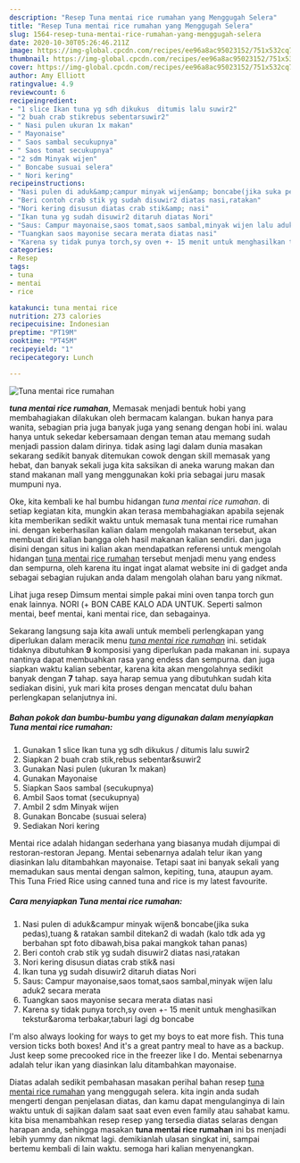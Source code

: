 ```yaml
---
description: "Resep Tuna mentai rice rumahan yang Menggugah Selera"
title: "Resep Tuna mentai rice rumahan yang Menggugah Selera"
slug: 1564-resep-tuna-mentai-rice-rumahan-yang-menggugah-selera
date: 2020-10-30T05:26:46.211Z
image: https://img-global.cpcdn.com/recipes/ee96a8ac95023152/751x532cq70/tuna-mentai-rice-rumahan-foto-resep-utama.jpg
thumbnail: https://img-global.cpcdn.com/recipes/ee96a8ac95023152/751x532cq70/tuna-mentai-rice-rumahan-foto-resep-utama.jpg
cover: https://img-global.cpcdn.com/recipes/ee96a8ac95023152/751x532cq70/tuna-mentai-rice-rumahan-foto-resep-utama.jpg
author: Amy Elliott
ratingvalue: 4.9
reviewcount: 6
recipeingredient:
- "1 slice Ikan tuna yg sdh dikukus  ditumis lalu suwir2"
- "2 buah crab stikrebus sebentarsuwir2"
- " Nasi pulen ukuran 1x makan"
- " Mayonaise"
- " Saos sambal secukupnya"
- " Saos tomat secukupnya"
- "2 sdm Minyak wijen"
- " Boncabe susuai selera"
- " Nori kering"
recipeinstructions:
- "Nasi pulen di aduk&amp;campur minyak wijen&amp; boncabe(jika suka pedas),tuang &amp; ratakan sambil ditekan2 di wadah (kalo tdk ada yg berbahan spt foto dibawah,bisa pakai mangkok tahan panas)"
- "Beri contoh crab stik yg sudah disuwir2 diatas nasi,ratakan"
- "Nori kering disusun diatas crab stik&amp; nasi"
- "Ikan tuna yg sudah disuwir2 ditaruh diatas Nori"
- "Saus: Campur mayonaise,saos tomat,saos sambal,minyak wijen lalu aduk2 secara merata"
- "Tuangkan saos mayonise secara merata diatas nasi"
- "Karena sy tidak punya torch,sy oven +- 15 menit untuk menghasilkan tekstur&amp;aroma terbakar,taburi lagi dg boncabe"
categories:
- Resep
tags:
- tuna
- mentai
- rice

katakunci: tuna mentai rice 
nutrition: 273 calories
recipecuisine: Indonesian
preptime: "PT19M"
cooktime: "PT45M"
recipeyield: "1"
recipecategory: Lunch

---
```



![Tuna mentai rice rumahan](https://img-global.cpcdn.com/recipes/ee96a8ac95023152/751x532cq70/tuna-mentai-rice-rumahan-foto-resep-utama.jpg)

<b><i>tuna mentai rice rumahan</i></b>, Memasak menjadi bentuk hobi yang membahagiakan dilakukan oleh bermacam kalangan. bukan hanya para wanita, sebagian pria juga banyak juga yang senang dengan hobi ini. walau hanya untuk sekedar kebersamaan dengan teman atau memang sudah menjadi passion dalam dirinya. tidak asing lagi dalam dunia masakan sekarang sedikit banyak ditemukan cowok dengan skill memasak yang hebat, dan banyak sekali juga kita saksikan di aneka warung makan dan stand makanan mall yang menggunakan koki pria sebagai juru masak mumpuni nya.

Oke, kita kembali ke hal bumbu hidangan <i>tuna mentai rice rumahan</i>. di setiap kegiatan kita, mungkin akan terasa membahagiakan apabila sejenak kita memberikan sedikit waktu untuk memasak tuna mentai rice rumahan ini. dengan keberhasilan kalian dalam mengolah makanan tersebut, akan membuat diri kalian bangga oleh hasil makanan kalian sendiri. dan juga disini dengan situs ini kalian akan mendapatkan referensi untuk mengolah hidangan <u>tuna mentai rice rumahan</u> tersebut menjadi menu yang endess dan sempurna, oleh karena itu ingat ingat alamat website ini di gadget anda sebagai sebagian rujukan anda dalam mengolah olahan baru yang nikmat.

Lihat juga resep Dimsum mentai simple pakai mini oven tanpa torch gun enak lainnya. NORI (+ BON CABE KALO ADA UNTUK. Seperti salmon mentai, beef mentai, kani mentai rice, dan sebagainya.


Sekarang langsung saja kita awali untuk membeli perlengkapan yang diperlukan dalam meracik menu <u><i>tuna mentai rice rumahan</i></u> ini. setidak tidaknya dibutuhkan <b>9</b> komposisi yang diperlukan pada makanan ini. supaya nantinya dapat membuahkan rasa yang endess dan sempurna. dan juga siapkan waktu kalian sebentar, karena kita akan mengolahnya sedikit banyak dengan <b>7</b> tahap. saya harap semua yang dibutuhkan sudah kita sediakan disini, yuk mari kita proses dengan mencatat dulu bahan perlengkapan selanjutnya ini.

<!--inarticleads1-->

##### Bahan pokok dan bumbu-bumbu yang digunakan dalam menyiapkan Tuna mentai rice rumahan:

1. Gunakan 1 slice Ikan tuna yg sdh dikukus / ditumis lalu suwir2
1. Siapkan 2 buah crab stik,rebus sebentar&amp;suwir2
1. Gunakan  Nasi pulen (ukuran 1x makan)
1. Gunakan  Mayonaise
1. Siapkan  Saos sambal (secukupnya)
1. Ambil  Saos tomat (secukupnya)
1. Ambil 2 sdm Minyak wijen
1. Gunakan  Boncabe (susuai selera)
1. Sediakan  Nori kering


Mentai rice adalah hidangan sederhana yang biasanya mudah dijumpai di restoran-restoran Jepang. Mentai sebenarnya adalah telur ikan yang diasinkan lalu ditambahkan mayonaise. Tetapi saat ini banyak sekali yang memadukan saus mentai dengan salmon, kepiting, tuna, ataupun ayam. This Tuna Fried Rice using canned tuna and rice is my latest favourite. 

<!--inarticleads2-->

##### Cara menyiapkan Tuna mentai rice rumahan:

1. Nasi pulen di aduk&amp;campur minyak wijen&amp; boncabe(jika suka pedas),tuang &amp; ratakan sambil ditekan2 di wadah (kalo tdk ada yg berbahan spt foto dibawah,bisa pakai mangkok tahan panas)
1. Beri contoh crab stik yg sudah disuwir2 diatas nasi,ratakan
1. Nori kering disusun diatas crab stik&amp; nasi
1. Ikan tuna yg sudah disuwir2 ditaruh diatas Nori
1. Saus: Campur mayonaise,saos tomat,saos sambal,minyak wijen lalu aduk2 secara merata
1. Tuangkan saos mayonise secara merata diatas nasi
1. Karena sy tidak punya torch,sy oven +- 15 menit untuk menghasilkan tekstur&amp;aroma terbakar,taburi lagi dg boncabe


I&#39;m also always looking for ways to get my boys to eat more fish. This tuna version ticks both boxes! And it&#39;s a great pantry meal to have as a backup. Just keep some precooked rice in the freezer like I do. Mentai sebenarnya adalah telur ikan yang diasinkan lalu ditambahkan mayonaise. 

Diatas adalah sedikit pembahasan masakan perihal bahan resep <u>tuna mentai rice rumahan</u> yang menggugah selera. kita ingin anda sudah mengerti dengan penjelasan diatas, dan kamu dapat mengulanginya di lain waktu untuk di sajikan dalam saat saat even even family atau sahabat kamu. kita bisa menambahkan resep resep yang tersedia diatas selaras dengan harapan anda, sehingga masakan <b>tuna mentai rice rumahan</b> ini bs menjadi lebih yummy dan nikmat lagi. demikianlah ulasan singkat ini, sampai bertemu kembali di lain waktu. semoga hari kalian menyenangkan.
